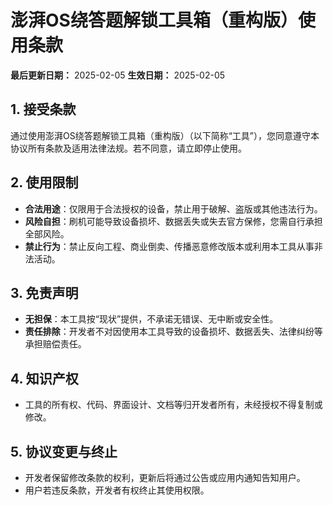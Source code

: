 # **澎湃OS绕答题解锁工具箱（重构版）使用条款**

**最后更新日期：** 2025-02-05
**生效日期：** 2025-02-05

## 1. 接受条款

通过使用澎湃OS绕答题解锁工具箱（重构版）（以下简称“工具”），您同意遵守本协议所有条款及适用法律法规。若不同意，请立即停止使用。

## 2. 使用限制

- **合法用途**：仅限用于合法授权的设备，禁止用于破解、盗版或其他违法行为。
- **风险自担**：刷机可能导致设备损坏、数据丢失或失去官方保修，您需自行承担全部风险。
- **禁止行为**：禁止反向工程、商业倒卖、传播恶意修改版本或利用本工具从事非法活动。

## 3. 免责声明

- **无担保**：本工具按“现状”提供，不承诺无错误、无中断或安全性。
- **责任排除**：开发者不对因使用本工具导致的设备损坏、数据丢失、法律纠纷等承担赔偿责任。

## 4. 知识产权

- 工具的所有权、代码、界面设计、文档等归开发者所有，未经授权不得复制或修改。

## 5. 协议变更与终止

- 开发者保留修改条款的权利，更新后将通过公告或应用内通知告知用户。
- 用户若违反条款，开发者有权终止其使用权限。
